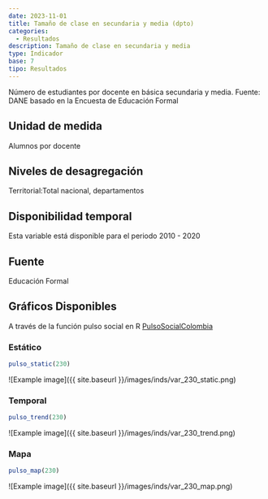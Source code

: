 ```yaml
---
date: 2023-11-01
title: Tamaño de clase en secundaria y media (dpto)
categories:
  - Resultados
description: Tamaño de clase en secundaria y media
type: Indicador
base: 7
tipo: Resultados
--- 
```


Número de estudiantes por docente en básica secundaria y media.
Fuente: DANE basado en la Encuesta de Educación Formal

## Unidad de medida
Alumnos por docente

## Niveles de desagregación
Territorial:Total nacional, departamentos

## Disponibilidad temporal
Esta variable está disponible para el periodo 2010 - 2020

## Fuente
Educación Formal

## Gráficos Disponibles

A través de la función pulso social en R [PulsoSocialColombia](https://github.com/pulsosocialcolombia/PulsoSocialColombia)

### Estático

``` R
pulso_static(230)
```

![Example image]({{ site.baseurl }}/images/inds/var_230_static.png)

### Temporal

``` R
pulso_trend(230)
```

![Example image]({{ site.baseurl }}/images/inds/var_230_trend.png)

### Mapa

``` R
pulso_map(230)
```

![Example image]({{ site.baseurl }}/images/inds/var_230_map.png)